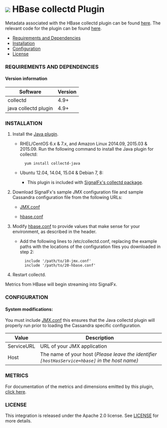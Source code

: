 # ![](https://github.com/signalfx/integrations/blob/master/collectd-hbase/img/integrations_hbase.png) HBase collectd Plugin

Metadata associated with the HBase collectd plugin can be found [here](https://github.com/signalfx/integrations/tree/release/collectd-hbase). The relevant code for the plugin can be found [here](https://github.com/signalfx/collectd/blob/master/src/java.c).

- [Requirements and Dependencies](#requirements-and-dependencies)
- [Installation](#installation)
- [Configuration](#configuration)
- [License](#license)

### REQUIREMENTS AND DEPENDENCIES

#### Version information

| Software  | Version        |
|-----------|----------------|
| collectd  |  4.9+  |
| java collectd plugin | 4.9+ |

### INSTALLATION

1. Install the [Java plugin](https://collectd.org/wiki/index.php/Plugin:GenericJMX).

    * RHEL/CentOS 6.x & 7.x, and Amazon Linux 2014.09, 2015.03 & 2015.09. Run the following command to install the Java plugin for collectd:

            yum install collectd-java


    * Ubuntu 12.04, 14.04, 15.04 & Debian 7, 8:
      - This plugin is included with [SignalFx's collectd package](https://github.com/signalfx/integrations/tree/master/collectd).

2. Download SignalFx's sample JMX configuration file and sample Cassandra configuration file from the following URLs:

    * [JMX.conf](https://github.com/signalfx/integrations/blob/master/collectd-java/10-jmx.conf)

    * [hbase.conf](https://github.com/signalfx/integrations/blob/master/collectd-hbase/20-hbase.conf)

3. Modify [hbase.conf](https://github.com/signalfx/integrations/blob/master/collectd-hbase/20-hbase.conf) to provide values that make sense for your environment, as described in the header.

    * Add the following lines to /etc/collectd.conf, replacing the example paths with the locations of the configuration files you downloaded in step 2:

            include '/path/to/10-jmx.conf'
            include '/path/to/20-hbase.conf'

4. Restart collectd.

Metrics from HBase will begin streaming into SignalFx.

### CONFIGURATION

#### System modifications:



You must include [JMX.conf](https://github.com/signalfx/integrations/blob/master/collectd-java/10-jmx.conf) this ensures that the Java collectd plugin will properly run prior to loading the Cassandra specific configuration.

| Value | Description |
|-------|-------------|
| ServiceURL | URL of your JMX application|
| Host | The name of your host (_Please leave the identifier `[hostHasService=hbase]` in the host name)_|


### METRICS

For documentation of the metrics and dimensions emitted by this plugin, [click here](././docs).

### LICENSE

This integration is released under the Apache 2.0 license. See [LICENSE](./LICENSE) for more details.
